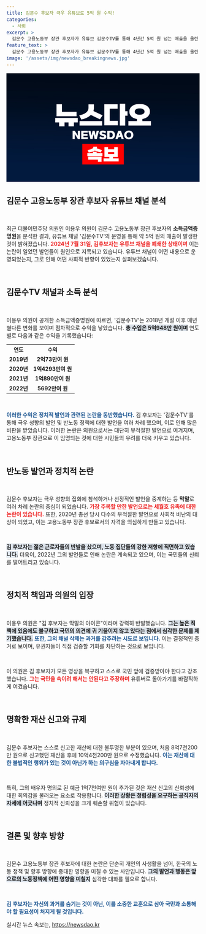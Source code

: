 ```yaml
---
title: 김문수 후보자 극우 유튜브로 5억 원 수익!
categories:
  - 사회
excerpt: >
  김문수 고용노동부 장관 후보자가 유튜브 김문수TV를 통해 4년간 5억 원 넘는 매출을 올린 사실이 밝혀졌습니다. 극우 성향과 막말 논란으로 논란을 일으킨 그는 구독자 35만 명의 채널을 갑자기 폐쇄했습니다. 이 의원은 김 후보자의 발언과 행동을 강하게 비판하며 철저한 검증을 요구했습니다.
feature_text: >
  김문수 고용노동부 장관 후보자가 유튜브 김문수TV를 통해 4년간 5억 원 넘는 매출을 올린 사실이 밝혀졌습니다. 극우 성향과 막말 논란으로 논란을 일으킨 그는 구독자 35만 명의 채널을 갑자기 폐쇄했습니다. 이 의원은 김 후보자의 발언과 행동을 강하게 비판하며 철저한 검증을 요구했습니다.
image: '/assets/img/newsdao_breakingnews.jpg'
---
```


<p><img src="/assets/img/newsdao_breakingnews.jpg" alt="koreaapp 속보" /></p>

<h2 data-ke-size="size26">김문수 고용노동부 장관 후보자 유튜브 채널 분석</h2>

<p data-ke-size="size16">&nbsp;</p>

<p data-ke-size="size16">최근 더불어민주당 의원인 이용우 의원이 김문수 고용노동부 장관 후보자의 <b>소득금액증명원</b>을 분석한 결과, 유튜브 채널 '김문수TV'의 운영을 통해 약 5억 원의 매출이 발생한 것이 밝혀졌습니다. <b><span style="color: #ee2323;">2024년 7월 31일, 김후보자는 유튜브 채널을 폐쇄한 상태이며</span></b> 이는 논란이 일었던 발언들이 원인으로 지목되고 있습니다. 유튜브 채널이 어떤 내용으로 운영되었는지, 그로 인해 어떤 사회적 반향이 있었는지 살펴보겠습니다.</p>

<p data-ke-size="size16">&nbsp;</p>

<h2 data-ke-size="size26">김문수TV 채널과 소득 분석</h2>

<p data-ke-size="size16">&nbsp;</p>

<p data-ke-size="size16">이용우 의원이 공개한 소득금액증명원에 따르면, '김문수TV'는 2018년 개설 이후 매년 별다른 변화를 보이며 점차적으로 수익을 낳았습니다. <b><span style="background-color: #21538527;">총 수입은 5억948만 원이며</span></b> 연도별로 다음과 같은 수익을 기록했습니다:</p>

<table style="width: 100%; border-collapse: collapse;">
<tr>
<td style="text-align: center; height: 17px;"><b>연도</b></td>
<td style="text-align: center; height: 17px;"><b>수익</b></td>
</tr>
<tr>
<td style="text-align: center; height: 17px;"><b>2019년</b></td>
<td style="text-align: center; height: 17px;"><b>2억73만여 원</b></td>
</tr>
<tr>
<td style="text-align: center; height: 17px;"><b>2020년</b></td>
<td style="text-align: center; height: 17px;"><b>1억4293만여 원</b></td>
</tr>
<tr>
<td style="text-align: center; height: 17px;"><b>2021년</b></td>
<td style="text-align: center; height: 17px;"><b>1억890만여 원</b></td>
</tr>
<tr>
<td style="text-align: center; height: 17px;"><b>2022년</b></td>
<td style="text-align: center; height: 17px;"><b>5692만여 원</b></td>
</tr>
</table>

<p data-ke-size="size16">&nbsp;</p>

<p data-ke-size="size16"><b><span style="color: #1a5490;">이러한 수익은 정치적 발언과 관련된 논란을 동반했습니다.</span></b> 김 후보자는 '김문수TV'를 통해 극우 성향의 발언 및 반노동 정책에 대한 발언을 여러 차례 했으며, 이로 인해 많은 비판을 받았습니다. 이러한 논란은 의원으로서는 대단히 부적절한 발언으로 여겨지며, 고용노동부 장관으로 이 임명되는 것에 대한 시민들의 우려를 더욱 키우고 있습니다.</p>

<p data-ke-size="size16">&nbsp;</p>

<h2 data-ke-size="size26">반노동 발언과 정치적 논란</h2>

<p data-ke-size="size16">&nbsp;</p>

<p data-ke-size="size16">김문수 후보자는 극우 성향의 집회에 참석하거나 선정적인 발언을 중계하는 등 <b>막말</b>로 여러 차례 논란의 중심이 되었습니다. <b><span style="color: #ee2323;">가장 주목할 만한 발언으로는 세월호 유족에 대한 논란이 있습니다.</span></b> 또한, 2020년 총선 당시 다수의 부적절한 발언으로 사회적 비난의 대상이 되었고, 이는 고용노동부 장관 후보로서의 자격을 의심하게 만들고 있습니다.</p>

<p data-ke-size="size16">&nbsp;</p>

<p data-ke-size="size16"><b><span style="background-color: #21538527;">김 후보자는 젊은 근로자들의 반발을 샀으며, 노동 집단들의 강한 저항에 직면하고 있습니다.</span></b> 더욱이, 2022년 그의 발언들로 인해 논란은 계속되고 있으며, 이는 국민들의 신뢰를 떨어트리고 있습니다.</p>

<p data-ke-size="size16">&nbsp;</p>

<h2 data-ke-size="size26">정치적 책임과 의원의 입장</h2>

<p data-ke-size="size16">&nbsp;</p>

<p data-ke-size="size16">이용우 의원은 "김 후보자는 막말의 아이콘"이라며 강력히 반발했습니다. <b><span style="background-color: #21538527;">그는 높은 직책에 있음에도 불구하고 국민의 의견에 귀 기울이지 않고 있다는 점에서 심각한 문제를 제기했습니다.</span></b> <b><span style="color: #1a5490;">또한, 그의 채널 삭제는 과거를 감추려는 시도로 보입니다.</span></b> 이는 결정적인 증거로 보이며, 유권자들이 직접 검증할 기회를 차단하는 것으로 보입니다.</p>

<p data-ke-size="size16">&nbsp;</p>

<p data-ke-size="size16">이 의원은 김 후보자가 모든 영상을 복구하고 스스로 국민 앞에 검증받아야 한다고 강조했습니다. <b><span style="color: #ee2323;">그는 국민을 속이려 해서는 안된다고 주장하며</span></b> 유튜버로 돌아가기를 바람직하게 여겼습니다.</p>

<p data-ke-size="size16">&nbsp;</p>

<h2 data-ke-size="size26">명확한 재산 신고와 규제</h2>

<p data-ke-size="size16">&nbsp;</p>

<p data-ke-size="size16">김문수 후보자는 스스로 신고한 재산에 대한 불투명한 부분이 있으며, 처음 8억7천200만 원으로 신고했던 재산을 후에 10억4천200만 원으로 수정했습니다. <b><span style="color: #1a5490;">이는 재산에 대한 불법적인 행위가 있는 것이 아닌가 하는 의구심을 자아내게 합니다.</span></b></p>

<p data-ke-size="size16">&nbsp;</p>

<p data-ke-size="size16">특히, 그의 배우자 명의로 된 예금 1억7천여만 원이 추가된 것은 재산 신고의 신뢰성에 대한 회의감을 불러오는 요소로 작용합니다. <b><span style="background-color: #21538527;">이러한 상황은 청렴성을 요구하는 공직자의 자세에 어긋나며</span></b> 정치적 신뢰성을 크게 훼손할 위험이 있습니다.</p>

<p data-ke-size="size16">&nbsp;</p>

<h2 data-ke-size="size26">결론 및 향후 방향</h2>

<p data-ke-size="size16">&nbsp;</p>

<p data-ke-size="size16">김문수 고용노동부 장관 후보자에 대한 논란은 단순히 개인의 사생활을 넘어, 한국의 노동 정책 및 향후 방향에 중대한 영향을 미칠 수 있는 사안입니다. <b><span style="background-color: #21538527;">그의 발언과 행동은 앞으로의 노동정책에 어떤 영향을 미칠지</span></b> 심각한 대화를 필요로 합니다.</p>

<p data-ke-size="size16">&nbsp;</p>

<p data-ke-size="size16"><b><span style="color: #1a5490;">김 후보자는 자신의 과거를 숨기는 것이 아닌, 이를 소중한 교훈으로 삼아 국민과 소통해야 할 필요성이 처지게 될 것입니다.</span></b></p>
실시간 뉴스 속보는, <a href="https://newsdao.kr" rel="dofollow">https://newsdao.kr</a>


